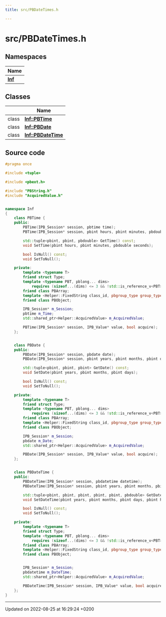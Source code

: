 ```yaml
---
title: src/PBDateTimes.h

---
```


# src/PBDateTimes.h



## Namespaces

| Name           |
| -------------- |
| **[Inf](/doxygen/Namespaces/namespace_inf/)**  |

## Classes

|                | Name           |
| -------------- | -------------- |
| class | **[Inf::PBTime](/doxygen/Classes/class_inf_1_1_p_b_time/)**  |
| class | **[Inf::PBDate](/doxygen/Classes/class_inf_1_1_p_b_date/)**  |
| class | **[Inf::PBDateTime](/doxygen/Classes/class_inf_1_1_p_b_date_time/)**  |




## Source code

```cpp
#pragma once

#include <tuple>

#include <pbext.h>

#include "PBString.h"
#include "AcquiredValue.h"


namespace Inf
{
    class PBTime {
    public:
        PBTime(IPB_Session* session, pbtime time);
        PBTime(IPB_Session* session, pbint hours, pbint minutes, pbdouble seconds);

        std::tuple<pbint, pbint, pbdouble> GetTime() const;
        void SetTime(pbint hours, pbint minutes, pbdouble seconds);

        bool IsNull() const;
        void SetToNull();

    private:
        template <typename T>
        friend struct Type;
        template <typename PBT, pblong... dims>
            requires (sizeof...(dims) <= 3 && !std::is_reference_v<PBT> && !std::is_pointer_v<PBT>)
        friend class PBArray;
        template <Helper::FixedString class_id, pbgroup_type group_type>
        friend class PBObject;

        IPB_Session* m_Session;
        pbtime m_Time;
        std::shared_ptr<Helper::AcquiredValue> m_AcquiredValue;

        PBTime(IPB_Session* session, IPB_Value* value, bool acquire);
    };


    class PBDate {
    public:
        PBDate(IPB_Session* session, pbdate date);
        PBDate(IPB_Session* session, pbint years, pbint months, pbint days);

        std::tuple<pbint, pbint, pbint> GetDate() const;
        void SetDate(pbint years, pbint months, pbint days);

        bool IsNull() const;
        void SetToNull();

    private:
        template <typename T>
        friend struct Type;
        template <typename PBT, pblong... dims>
            requires (sizeof...(dims) <= 3 && !std::is_reference_v<PBT> && !std::is_pointer_v<PBT>)
        friend class PBArray;
        template <Helper::FixedString class_id, pbgroup_type group_type>
        friend class PBObject;

        IPB_Session* m_Session;
        pbdate m_Date;
        std::shared_ptr<Helper::AcquiredValue> m_AcquiredValue;

        PBDate(IPB_Session* session, IPB_Value* value, bool acquire);
    };


    class PBDateTime {
    public:
        PBDateTime(IPB_Session* session, pbdatetime datetime);
        PBDateTime(IPB_Session* session, pbint years, pbint months, pbint days, pbint hours, pbint minutes, pbdouble seconds);

        std::tuple<pbint, pbint, pbint, pbint, pbint, pbdouble> GetDateTime() const;
        void SetDateTime(pbint years, pbint months, pbint days, pbint hours, pbint minutes, pbdouble seconds);

        bool IsNull() const;
        void SetToNull();

    private:
        template <typename T>
        friend struct Type;
        template <typename PBT, pblong... dims>
            requires (sizeof...(dims) <= 3 && !std::is_reference_v<PBT> && !std::is_pointer_v<PBT>)
        friend class PBArray;
        template <Helper::FixedString class_id, pbgroup_type group_type>
        friend class PBObject;


        IPB_Session* m_Session;
        pbdatetime m_DateTime;
        std::shared_ptr<Helper::AcquiredValue> m_AcquiredValue;

        PBDateTime(IPB_Session* session, IPB_Value* value, bool acquire);
    };
}
```


-------------------------------

Updated on 2022-08-25 at 16:29:24 +0200
